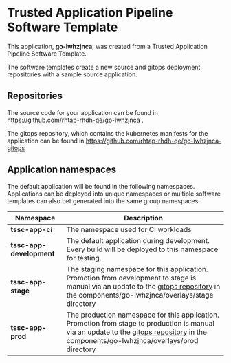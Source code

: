 # Trusted Application Pipeline Software Template

This application, **go-lwhzjnca**, was created from a Trusted Application Pipeline Software Template.

The software templates create a new source and gitops deployment repositories with a sample source application. 

## Repositories

The source code for your application can be found in [https://github.com/rhtap-rhdh-qe/go-lwhzjnca ](https://github.com/rhtap-rhdh-qe/go-lwhzjnca ).
 
The gitops repository, which contains the kubernetes manifests for the application can be found in 
[https://github.com/rhtap-rhdh-qe/go-lwhzjnca-gitops ](https://github.com/rhtap-rhdh-qe/go-lwhzjnca-gitops ) 

## Application namespaces 

The default application will be found in the following namespaces. Applications can be deployed into unique namespaces or multiple software templates can also bet generated into the same group namespaces.  

|  Namespace   |  Description   |  
| -------- | -------- |
| **tssc-app-ci** | The namespace used for CI workloads |
| **tssc-app-development** | The default application during development. Every build will be deployed to this namespace for testing. |
| **tssc-app-stage** | The staging namespace for this application. Promotion from development to stage is manual via an update to the [gitops repository](https://github.com/rhtap-rhdh-qe/go-lwhzjnca-gitops ) in the components/go-lwhzjnca/overlays/stage directory |
| **tssc-app-prod** | The production namespace for this application. Promotion from stage to production is manual via an update to the [gitops repository](https://github.com/rhtap-rhdh-qe/go-lwhzjnca-gitops ) in the components/go-lwhzjnca/overlays/prod directory |